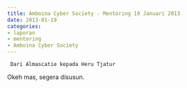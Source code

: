 ```yaml
---
title: Amboina Cyber Society - Mentoring 19 Januari 2013
date: 2013-01-19
categories:
- laporan
- mentoring
- Amboina Cyber Society
---
```


     Dari Almascatie kepada Heru Tjatur 


Okeh mas, segera disusun. 
